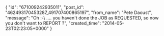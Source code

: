  {
   "id": "671009242935011",
   "post_id": "462493170453287_491707400865197",
   "from_name": "Pete Daoust",
   "message": "Oh :-\\ .... you haven't done the JOB as REQUESTED, so now you don't want to REPORT ?",
   "created_time": "2014-05-23T02:23:05+0000"
 }
